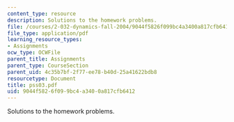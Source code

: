 ```yaml
---
content_type: resource
description: Solutions to the homework problems.
file: /courses/2-032-dynamics-fall-2004/9044f5826f099bc4a3400a817cfb6412_pss03.pdf
file_type: application/pdf
learning_resource_types:
- Assignments
ocw_type: OCWFile
parent_title: Assignments
parent_type: CourseSection
parent_uid: 4c35b7bf-2f77-ee78-b40d-25a41622bdb8
resourcetype: Document
title: pss03.pdf
uid: 9044f582-6f09-9bc4-a340-0a817cfb6412
---
```

Solutions to the homework problems.

